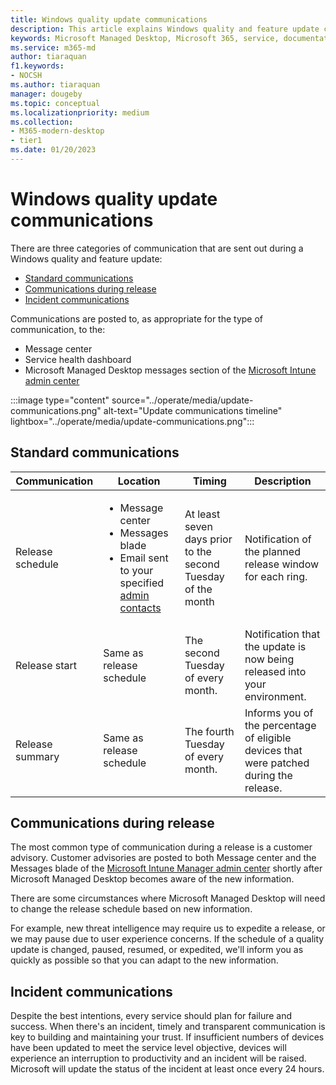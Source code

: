 ```yaml
---
title: Windows quality update communications
description: This article explains Windows quality and feature update communications
keywords: Microsoft Managed Desktop, Microsoft 365, service, documentation
ms.service: m365-md
author: tiaraquan
f1.keywords:
- NOCSH
ms.author: tiaraquan
manager: dougeby
ms.topic: conceptual
ms.localizationpriority: medium
ms.collection: 
- M365-modern-desktop
- tier1
ms.date: 01/20/2023
---
```


# Windows quality update communications

There are three categories of communication that are sent out during a Windows quality and feature update:

- [Standard communications](#standard-communications)
- [Communications during release](#communications-during-release)
- [Incident communications](#incident-communications)

Communications are posted to, as appropriate for the type of communication, to the:

- Message center
- Service health dashboard
- Microsoft Managed Desktop messages section of the [Microsoft Intune admin center](https://go.microsoft.com/fwlink/?linkid=2109431)

:::image type="content" source="../operate/media/update-communications.png" alt-text="Update communications timeline" lightbox="../operate/media/update-communications.png":::

## Standard communications

| Communication | Location | Timing | Description |
| ----- | ----- |  ----- | ----- |
| Release schedule | <ul><li>Message center</li><li>Messages blade</li><li>Email sent to your specified [admin contacts](../prepare/add-admin-contacts.md)</li><ul> | At least seven days prior to the second Tuesday of the month| Notification of the planned release window for each ring. |
| Release start | Same as release schedule | The second Tuesday of every month. | Notification that the update is now being released into your environment. |
| Release summary | Same as release schedule | The fourth Tuesday of every month. | Informs you of the percentage of eligible devices that were patched during the release. |

## Communications during release

The most common type of communication during a release is a customer advisory. Customer advisories are posted to both Message center and the Messages blade of the [Microsoft Intune Manager admin center](https://go.microsoft.com/fwlink/?linkid=2109431) shortly after Microsoft Managed Desktop becomes aware of the new information.

There are some circumstances where Microsoft Managed Desktop will need to change the release schedule based on new information.

For example, new threat intelligence may require us to expedite a release, or we may pause due to user experience concerns. If the schedule of a quality update is changed, paused, resumed, or expedited, we'll inform you as quickly as possible so that you can adapt to the new information.

## Incident communications

Despite the best intentions, every service should plan for failure and success. When there's an incident, timely and transparent communication is key to building and maintaining your trust. If insufficient numbers of devices have been updated to meet the service level objective, devices will experience an interruption to productivity and an incident will be raised. Microsoft will update the status of the incident at least once every 24 hours.
